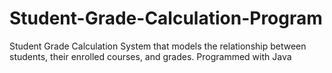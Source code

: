 # Student-Grade-Calculation-Program
Student Grade Calculation System that models the relationship between students, their enrolled courses, and grades. Programmed with Java
